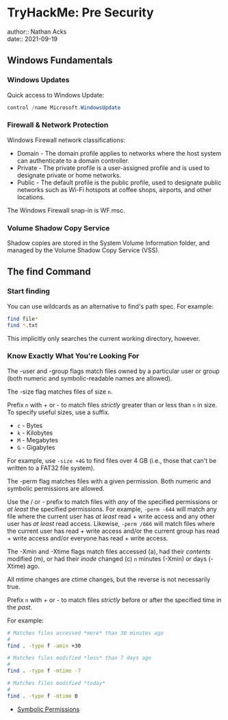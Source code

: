 # TryHackMe: Pre Security

author:: Nathan Acks  
date:: 2021-09-19

## Windows Fundamentals

### Windows Updates

Quick access to Windows Update:

```powershell
control /name Microsoft.WindowsUpdate
```

### Firewall & Network Protection

Windows Firewall network classifications:

* Domain - The domain profile applies to networks where the host system can authenticate to a domain controller.
* Private - The private profile is a user-assigned profile and is used to designate private or home networks.
* Public - The default profile is the public profile, used to designate public networks such as Wi-Fi hotspots at coffee shops, airports, and other locations.

The Windows Firewall snap-in is WF.msc.

### Volume Shadow Copy Service

Shadow copies are stored in the System Volume Information folder, and managed by the Volume Shadow Copy Service (VSS).

## The find Command

### Start finding

You can use wildcards as an alternative to find's path spec. For example:

```bash
find file*
find *.txt
```

This implicitly only searches the current working directory, however.

### Know Exactly What You're Looking For

The -user and -group flags match files owned by a particular user or group (both numeric and symbolic-readable names are allowed).

The -size flag matches files of size `n`.

Prefix `n` with + or - to match files *strictly* greater than or less than `n` in size. To specify useful sizes, use a suffix.

* `c` -  Bytes
* `k` - Kilobytes
* `M` - Megabytes
* `G` - Gigabytes

For example, use `-size +4G` to find files over 4 GB (i.e., those that can't be written to a FAT32 file system).

The -perm flag matches files with a given permission. Both numeric and symbolic permissions are allowed.

Use the / or - prefix to match files with *any* of the specified permissions or *at least* the specified permissions. For example, `-perm -644` will match any file where the current user has *at least* read + write access and any other user has *at least* read access. Likewise, `-perm /666` will match files where the current user has read + write access and/or the current group has read + write access and/or everyone has read + write access.

The -Xmin and -Xtime flags match files accessed (a), had their *contents* modified (m), or had their *inode* changed (c) `n` minutes (-Xmin) or days (-Xtime) ago.

All mtime changes are ctime changes, but the reverse is not necessarily true.

Prefix `n` with + or - to match files *strictly* before or after the specified time in the *past*.

For example:

```bash
# Matches files accessed *more* than 30 minutes ago
#
find . -type f -amin +30

# Matches files modified *less* than 7 days ago
#
find . -type f -mtime -7

# Matches files modified *today*
#
find . -type f -mtime 0
```

* [Symbolic Permissions](../notes/symbolic-permissions.md)
